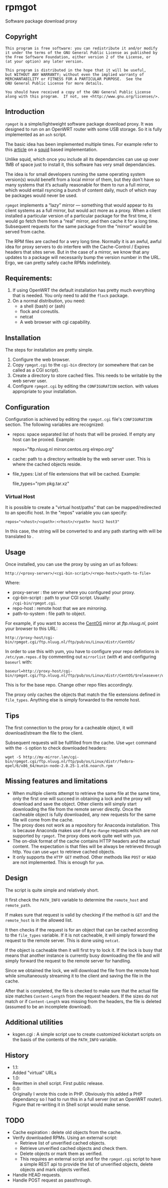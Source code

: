 # rpmgot

Software package download proxy

## Copyright

    This program is free software: you can redistribute it and/or modify
    it under the terms of the GNU General Public License as published by
    the Free Software Foundation, either version 2 of the License, or
    (at your option) any later version.

    This program is distributed in the hope that it will be useful,
    but WITHOUT ANY WARRANTY; without even the implied warranty of
    MERCHANTABILITY or FITNESS FOR A PARTICULAR PURPOSE.  See the
    GNU General Public License for more details.

    You should have received a copy of the GNU General Public License
    along with this program.  If not, see <http://www.gnu.org/licenses/>.

## Introduction

`rpmgot` is a simple/lightweight software package download proxy.  It
was designed to run on an OpenWRT router with some USB storage.  So it
is fully implemented as an `ash` script.

The basic idea has been implemented multiple times.  For example refer
to this
[article](http://ma.ttwagner.com/lazy-distro-mirrors-with-squid/) on a
[squid](http://www.squid-cache.org/) based implementation.

Unlike squid, which once you include all its dependancies can use up
over 1MB of space just to install it, this software has very small
dependancies.

The idea is for small developers running the same operating system
version(s) would benefit from a local mirror of them, but they
don’t have so many systems that it’s actually reasonable for them to run
a full mirror, which would entail rsyncing a bunch of content daily,
much of which may be packages would never be used.

`rpmgot` implements a “lazy” mirror — something that would appear to
its client systems as a full mirror, but would act more as a proxy. When a
client installed a particular version of a particular package for the
first time, it would go fetch them from a “real” mirror, and then
cache it for a long time. Subsequent requests for the same package
from the “mirror” would be served from cache.

The RPM files are cached for a very long time. Normally
it is an awful, awful idea for proxy servers to do interfere with the
Cache-Control / Expires headers that sites serve. But in the case of a
mirror, we know that any updates to a package will necessarily bump
the version number in the URL. Ergo, we can pretty safely cache RPMs
indefinitely.

## Requirements:

1. If using OpenWRT the default installation has pretty much
   everything that is needed.  You only need to add the `flock`
   package.
2. On a normal distribution, you need:
   - a shell (bash) or (ash)
   - flock and coreutils.
   - netcat
   - A web browser with cgi capability.

## Installation

The steps for installation are pretty simple.

1. Configure the web browser.
2. Copy `rpmgot.cgi` to the `cgi-bin` directory (or somewhere that
   can be called as a CGI script).
3. Create a directory to store cached files.  This needs to be
   writable by the web server user.
4. Configure `rpmgot.cgi` by editing the `CONFIGURATION`
   section. with values appropriate to your installation.

## Configuration

Configuration is achieved by editing the `rpmgot.cgi` file's
`CONFIGURATION` section.  The following variables are recognized:

- repos: space separated list of hosts that will be proxied.  If
  empty any host can be proxied.  Example:

    repos="ftp.nluug.nl mirror.centos.org elrepo.org"

- cache: path to a directory writeable by the web server user.  This
  is where the cached objects reside.
- file_types: List of file extensions that will be cached.  Example:

    file_types="rpm pkg.tar.xz"

### Virtual Host

It is possible to create a "virtual host/paths" that can be
mapped/redirected to an specific host.  In the "repos" variable you
can specify:

    repos="<vhost>/<vpath>:<rhost>/<rpath> host2 host3"

In this case, the string <vhost> will be converted to <rhost> and any
path starting with <vpath> will be translated to <rpath>.

## Usage

Once installed, you can use the proxy by using an url as follows:

    http://<proxy-server>/<cgi-bin-script>/<repo-host>/<path-to-file>

Where:

* proxy-server : the server where you configured your proxy.
* cgi-bin-script : path to your CGI script.  Usually:  
  `/cgi-bin/rpmgot.cgi`.
* repo-host : remote host that we are _mirroring_.
* path-to-system : file path to object.

For example, if you want to access the [CentOS](http://centos.org)
mirror at _ftp.nluug.nl_, point your browser to this URL:

    http://proxy-host/cgi-bin/rpmgot.cgi/ftp.nluug.nl/ftp/pub/os/Linux/distr/CentOS/

In order to use this with yum, you have to configure your repo
defintions in `/etc/yum.repos.d` by commenting out `mirrorlist` (with
`#`) and configuring `baseurl` with:

    baseurl=http://proxy-host/cgi-bin/rpmgot.cgi/ftp.nluug.nl/ftp/pub/os/Linux/distr/CentOS/$releasever/os/$basearch/

This is for the base repo.  Change other repo files accordingly.

The proxy only caches the objects that match the file extensions
defined in `file_types`.  Anything else is simply forwarded to the
remote host.

## Tips

The first connection to the proxy for a cacheable object, it will
download/stream the file to the client.

Subsequent requests will be fullfilled from the cache.  Use `wget`
command with the `-S` option to check downloaded headers:

    wget -S http://my-mirror.lan/cgi-bin/rpmgot.cgi/ftp.nluug.nl/ftp/pub/os/Linux/distr/fedora-epel/6/x86_64/munin-node-2.0.25-1.el6.noarch.rpm

## Missing features and limitations

- When multiple clients attempt to retrieve the same file at the same
  time, only the first one will succeed in obtaining a lock and the
  proxy will download and save the object.  Other clients will simply
  start downloading the file from the remote server directly.  Once
  the cacheable object is fully downloaded, any new requests for the
  same file will come from the cache.
- The proxy does not work as a repository for Anaconda installation.
  This is because Anaconda makes use of `Byte-Range` requests which
  are *not* supported by `rpmgot`.  The proxy does work quite well
  with `yum`.
- The on-disk format of the cache contains HTTP headers and the actual
  content.  The expectation is that files will be always be retrieved
  through http.  You can use `wget` to retrieve cached objects.
- It only supports the `HTTP GET` method.  Other methods like `POST`
  or `HEAD` are not implemented.  This is enough for `yum`.

## Design

The script is quite simple and relatively short.

It first check the `PATH_INFO` variable to determine the `remote_host`
and `remote_path`.

If makes sure that request is valid by checking if the method is `GET`
and the `remote_host` is in the allowed list.

It then checks if the request is for an object that can be cached
according to the `file_types` variable.  If it is not cacheable, it
will simply forward the request to the remote server.  This is done
using `netcat`.

If the object is cacheable then it will first try to lock it.  If the
lock is busy that means that another instance is currently busy
downloading the file and will simply forward the request to the remote
server for handling.

Since we obtained the lock, we will download the file from the remote
host while simultaneously streaming it to the client and saving the
file in the cache.

After that is completed, the file is checked to make sure that the
actual file size matches `Content-Length` from the request headers.
If the sizes do not match or if `Content-Length` was missing from the
headers, the file is deleted (assumed to be an incomplete download).

## Additional utilities

* ksgen.cgi : A simple script use to create customized kickstart
  scripts on the basis of the contents of the `PATH_INFO` variable.

## History

- 1.1:  
  Added "virtual" URLs
- 1.0:  
  Rewritten in shell script.  First public release.
- 0.0:  
  Originally I wrote this code in PHP.  Obviously this added a PHP
  dependancy so I had to run this in a full server (not an OpenWRT
  router).  Figure that re-writing it in Shell script would make
  sense.

## TODO

- Cache expiration : delete old objects from the cache.
- Verify downloaded RPMs.  Using an external script:
  - Retrieve list of unverified cached objects.
  - Retrieve unverified cached objects and check them.
  - Delete objects or mark them as verified.
  - This requires an external script and for the `rpmgot.cgi` script
    to have a simple REST api to provide the list of unverified
    objects, delete objects and mark objects verified.
- Handle HEAD requests.
- Handle POST request as passthrough.
